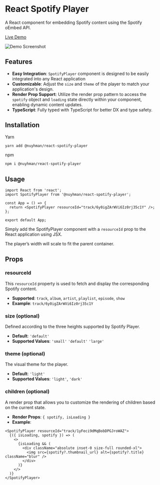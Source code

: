 # React Spotify Player

A React component for embedding Spotify content using the Spotify oEmbed API.

[Live Demo](https://react-spotify-player-demo.vercel.app/)

![Demo Screenshot](https://github.com/user-attachments/assets/b138b740-02d3-44fb-b865-cd53e0cad98e)

## Features

- **Easy Integration**: `SpotifyPlayer` component is designed to be easily integrated into any React application
- **Customizable**: Adjust the `size` and `theme` of the player to match your application's design.
- **Render Prop Support**: Utilize the render prop pattern to access the `spotify` object and `loading` state directly within your component, enabling dynamic content updates.
- **TypeScript**: Fully typed with TypeScript for better DX and type safety.

## Installation

Yarn

```bash
yarn add @nuyhman/react-spotify-player
```

npm

```bash
npm i @nuyhman/react-spotify-player
```

## Usage

```tsx
import React from 'react';
import SpotifyPlayer from '@nuyhman/react-spotify-player';

const App = () => {
  return <SpotifyPlayer resourceId="track/6y0igZArWVi6Iz0rj35c1Y" />;
};

export default App;
```

Simply add the SpotifyPlayer component with a `resourceId` prop to the React application using JSX.

The player’s width will scale to fit the parent container.

## **Props**

### resourceId

This `resourceId` property is used to fetch and display the corresponding Spotify content.

- **Supported**: `track`, `album`, `artist`, `playlist`, `episode`, `show`
- **Example**: `track/6y0igZArWVi6Iz0rj35c1Y`

### size (optional)

Defined according to the three heights supported by Spotify Player.

- **Default**: `'default'`
- **Supported Values**: `'small'` `'default'` `'large'`

### theme (optional)

The visual theme for the player.

- **Default**: `'light'`
- **Supported Values**: `'light'`, `'dark'`

### children (optional)

A render prop that allows you to customize the rendering of children based on the current state.

- **Render Props**: `{ spotify, isLoading }`
- **Example**:

```tsx
<SpotifyPlayer resourceId="track/1yFeci9dMqBobDPGJroWAZ">
  {({ isLoading, spotify }) => (
    <>
      {isLoading && (
        <div className="absolute inset-0 size-full rounded-xl">
          <img src={spotify?.thumbnail_url} alt={spotify?.title} className="blur" />
        </div>
      )}
    </>
  )}
</SpotifyPlayer>
```

